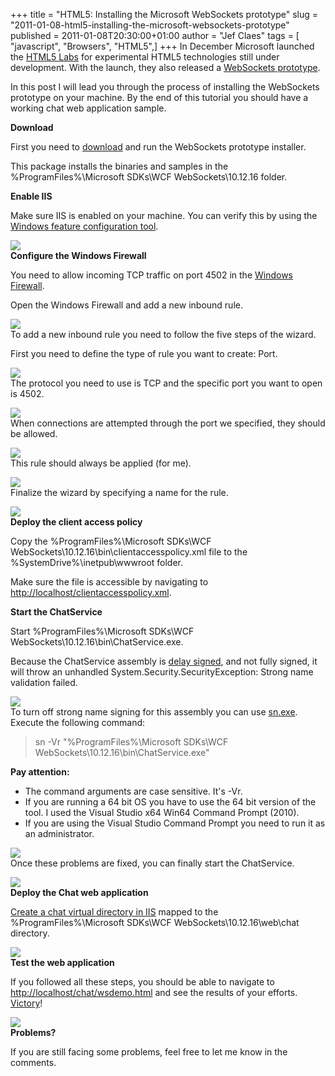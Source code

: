 +++
title = "HTML5: Installing the Microsoft WebSockets prototype"
slug = "2011-01-08-html5-installing-the-microsoft-websockets-prototype"
published = 2011-01-08T20:30:00+01:00
author = "Jef Claes"
tags = [ "javascript", "Browsers", "HTML5",]
+++
In December Microsoft launched the [HTML5
Labs](http://html5labs.interoperabilitybridges.com/) for experimental
HTML5 technologies still under development. With the launch, they also
released a [WebSockets
prototype](http://html5labs.interoperabilitybridges.com/prototypes/available-for-download/websockets).  
  
In this post I will lead you through the process of installing the
WebSockets prototype on your machine. By the end of this tutorial you
should have a working chat web application sample.  
  
**Download**  
  
First you need to
[download](http://html5labs.interoperabilitybridges.com/prototypes/available-for-download/websockets/html5protos_Download)
and run the WebSockets prototype installer.  
  
This package installs the binaries and samples in the
%ProgramFiles%\\Microsoft SDKs\\WCF WebSockets\\10.12.16 folder.  
  
**Enable IIS**  
  
Make sure IIS is enabled on your machine. You can verify this by using
the [Windows feature configuration
tool](http://windows.microsoft.com/en-US/windows-vista/Turn-Windows-features-on-or-off).  
  
[![](/post/images/thumbnails/2011-01-08-html5-installing-the-microsoft-websockets-prototype-VerifyIISInstallation.PNG)](/post/images/2011-01-08-html5-installing-the-microsoft-websockets-prototype-VerifyIISInstallation.PNG)  
**Configure the Windows Firewall**  
  
You need to allow incoming TCP traffic on port 4502 in the [Windows
Firewall](http://www.microsoft.com/windows/windows-7/features/windows-firewall.aspx).  
  
Open the Windows Firewall and add a new inbound rule.  
  
[![](/post/images/thumbnails/2011-01-08-html5-installing-the-microsoft-websockets-prototype-OpenWindowsFirewall.PNG)](/post/images/2011-01-08-html5-installing-the-microsoft-websockets-prototype-OpenWindowsFirewall.PNG)  
To add a new inbound rule you need to follow the five steps of the
wizard.  
  
First you need to define the type of rule you want to create: Port.  
  
[![](/post/images/thumbnails/2011-01-08-html5-installing-the-microsoft-websockets-prototype-RuleWizardPort.PNG)](/post/images/2011-01-08-html5-installing-the-microsoft-websockets-prototype-RuleWizardPort.PNG)  
The protocol you need to use is TCP and the specific port you want to
open is 4502.  
  
[![](/post/images/thumbnails/2011-01-08-html5-installing-the-microsoft-websockets-prototype-RuleWizardProtocol.PNG)](/post/images/2011-01-08-html5-installing-the-microsoft-websockets-prototype-RuleWizardProtocol.PNG)  
When connections are attempted through the port we specified, they
should be allowed.  
  
[![](/post/images/thumbnails/2011-01-08-html5-installing-the-microsoft-websockets-prototype-RuleWizardConnectionAllow.PNG)](/post/images/2011-01-08-html5-installing-the-microsoft-websockets-prototype-RuleWizardConnectionAllow.PNG)  
This rule should always be applied (for me).  
  
[![](/post/images/thumbnails/2011-01-08-html5-installing-the-microsoft-websockets-prototype-RuleWizardProfile.PNG)](/post/images/2011-01-08-html5-installing-the-microsoft-websockets-prototype-RuleWizardProfile.PNG)  
Finalize the wizard by specifying a name for the rule.  
  
[![](/post/images/thumbnails/2011-01-08-html5-installing-the-microsoft-websockets-prototype-RuleWizardName.PNG)](/post/images/2011-01-08-html5-installing-the-microsoft-websockets-prototype-RuleWizardName.PNG)  
**Deploy the client access policy**  
  
Copy the %ProgramFiles%\\Microsoft SDKs\\WCF
WebSockets\\10.12.16\\bin\\clientaccesspolicy.xml file to the
%SystemDrive%\\inetpub\\wwwroot folder.  
  
Make sure the file is accessible by navigating to
<http://localhost/clientaccesspolicy.xml>.  
  
**Start the ChatService**  
  
Start %ProgramFiles%\\Microsoft SDKs\\WCF
WebSockets\\10.12.16\\bin\\ChatService.exe.  
  
Because the ChatService assembly is [delay
signed](http://msdn.microsoft.com/en-us/library/t07a3dye(v=vs.80).aspx),
and not fully signed, it will throw an unhandled
System.Security.SecurityException: Strong name validation failed.  
  
[![](/post/images/thumbnails/2011-01-08-html5-installing-the-microsoft-websockets-prototype-SecurityException.PNG)](/post/images/2011-01-08-html5-installing-the-microsoft-websockets-prototype-SecurityException.PNG)  
To turn off strong name signing for this assembly you can use
[sn.exe](http://msdn.microsoft.com/en-us/library/k5b5tt23(v=vs.71).aspx).
Execute the following command:  

> sn -Vr "%ProgramFiles%\\Microsoft SDKs\\WCF
> WebSockets\\10.12.16\\bin\\ChatService.exe"

  
**Pay attention:**

-   The command arguments are case sensitive. It's -Vr.
-   If you are running a 64 bit OS you have to use the 64 bit version of
    the tool. I used the Visual Studio x64 Win64 Command Prompt (2010).
-   If you are using the Visual Studio Command Prompt you need to run it
    as an administrator.

  
[![](/post/images/thumbnails/2011-01-08-html5-installing-the-microsoft-websockets-prototype-VSCommandPromptSN.PNG)](/post/images/2011-01-08-html5-installing-the-microsoft-websockets-prototype-VSCommandPromptSN.PNG)  
Once these problems are fixed, you can finally start the ChatService.  
  
[![](/post/images/thumbnails/2011-01-08-html5-installing-the-microsoft-websockets-prototype-StartChatService.PNG)](/post/images/2011-01-08-html5-installing-the-microsoft-websockets-prototype-StartChatService.PNG)  
**Deploy the Chat web application**  
  
[Create a chat virtual directory in
IIS](http://support.microsoft.com/kb/172138) mapped to the
%ProgramFiles%\\Microsoft SDKs\\WCF WebSockets\\10.12.16\\web\\chat
directory.  
  
[![](/post/images/thumbnails/2011-01-08-html5-installing-the-microsoft-websockets-prototype-DeployChatIIS.PNG)](/post/images/2011-01-08-html5-installing-the-microsoft-websockets-prototype-DeployChatIIS.PNG)  
**Test the web application**  
  
If you followed all these steps, you should be able to navigate to
<http://localhost/chat/wsdemo.html> and see the results of your efforts.
[Victory](http://www.youtube.com/watch?v=GIeWjLC_SB0)!  
  
[![](/post/images/thumbnails/2011-01-08-html5-installing-the-microsoft-websockets-prototype-Result.PNG)](/post/images/2011-01-08-html5-installing-the-microsoft-websockets-prototype-Result.PNG)  
**Problems?**  
  
If you are still facing some problems, feel free to let me know in the
comments.
